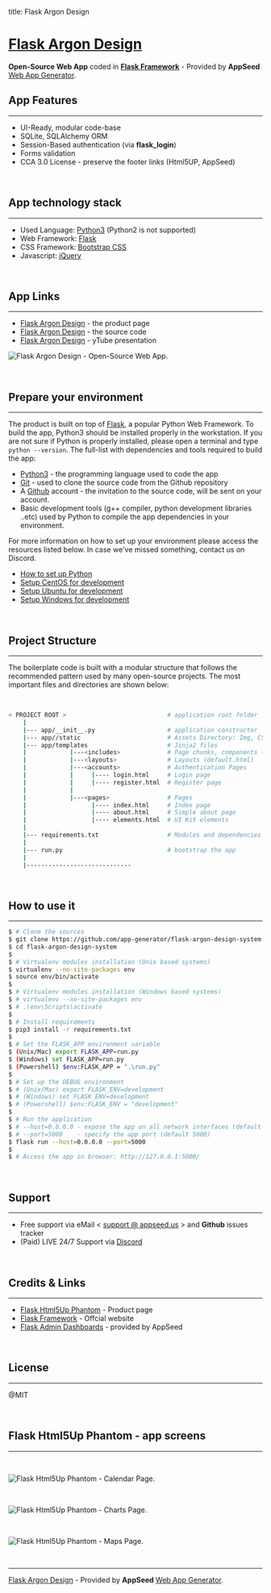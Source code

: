 title: Flask Argon Design

# [Flask Argon Design](https://appseed.us/apps/flask-apps/flask-argon-design-system)

**Open-Source Web App** coded in **[Flask Framework](https://palletsprojects.com/p/flask/)** - Provided by **AppSeed** [Web App Generator](https://appseed.us/app-generator).

## App Features
---

- UI-Ready, modular code-base
- SQLite, SQLAlchemy ORM
- Session-Based authentication (via **flask_login**)
- Forms validation
- CCA 3.0 License - preserve the footer links (Html5UP, AppSeed)

<br />

## App technology stack
---

- Used Language: [Python3](https://www.python.org/) (Python2 is not supported)
- Web Framework: [Flask](https://www.palletsprojects.com/p/flask/)
- CSS Framework: [Bootstrap CSS](https://getbootstrap.com/)
- Javascript: [jQuery](https://jquery.com/)

<br />

## App Links
---

- [Flask Argon Design](https://appseed.us/apps/flask-apps/flask-argon-design-system) - the product page
- [Flask Argon Design](https://github.com/app-generator/flask-argon-design-system) - the source code
- [Flask Argon Design](https://www.youtube.com/watch?v=PSYbGPvztJ8) - yTube presentation

![Flask Argon Design - Open-Source Web App.](https://raw.githubusercontent.com/app-generator/static/master/products/flask-argon-design-system-screen.png)

<br />

## Prepare your environment
---

The product is built on top of [Flask](https://palletsprojects.com/p/flask/), a popular Python Web Framework. To build the app, Python3 should be installed properly in the workstation. If you are not sure if Python is properly installed, please open a terminal and type `python --version`. The full-list with dependencies and tools required to build the app:

- [Python3](https://www.python.org/) - the programming language used to code the app
- [Git](https://git-scm.com/) - used to clone the source code from the Github repository
- A [Github](https://github.com/) account - the invitation to the source code, will be sent on your account.
- Basic development tools (g++ compiler, python development libraries ..etc) used by Python to compile the app dependencies in your environment. 

For more information on how to set up your environment please access the resources listed below. In case we've missed something, contact us on Discord.

- [How to set up Python](/how-to/install-python)
- [Setup CentOS for development](/how-to/setup-centos-for-development/)
- [Setup Ubuntu for development](/how-to/setup-ubuntu-for-development/)
- [Setup Windows for development](/how-to/setup-windows-for-development/)

<br />

## Project Structure
---

The boilerplate code is built with a modular structure that follows the recommended pattern used by many open-source projects. The most important files and  directories are shown below:

<br />

```bash
< PROJECT ROOT >                            # application root folder
    |
    |--- app/__init__.py                    # application constructor  
    |--- app//static                        # Assets Directory: Img, CSS, Javascript, sitemap.xml
    |--- app/templates                      # Jinja2 files
    |            |---<includes>             # Page chunks, components (footer, navigation)
    |            |---<layouts>              # Layouts (default.html)
    |            |---<accounts>             # Authentication Pages
    |            |     |---- login.html     # Login page
    |            |     |---- register.html  # Register page
    |            |
    |            |---<pages>                # Pages
    |                  |---- index.html     # Index page
    |                  |---- about.html     # Simple about page
    |                  |---- elements.html  # UI Kit elements
    |
    |--- requirements.txt                   # Modules and dependencies
    |
    |--- run.py                             # bootstrap the app
    |
    |-----------------------------
```

<br />

## How to use it
---

```bash
$ # Clone the sources
$ git clone https://github.com/app-generator/flask-argon-design-system.git
$ cd flask-argon-design-system
$
$ # Virtualenv modules installation (Unix based systems)
$ virtualenv --no-site-packages env
$ source env/bin/activate
$
$ # Virtualenv modules installation (Windows based systems)
$ # virtualenv --no-site-packages env
$ # .\env\Scripts\activate
$ 
$ # Install requirements
$ pip3 install -r requirements.txt
$
$ # Set the FLASK_APP environment variable
$ (Unix/Mac) export FLASK_APP=run.py
$ (Windows) set FLASK_APP=run.py
$ (Powershell) $env:FLASK_APP = ".\run.py"
$
$ # Set up the DEBUG environment
$ # (Unix/Mac) export FLASK_ENV=development
$ # (Windows) set FLASK_ENV=development
$ # (Powershell) $env:FLASK_ENV = "development"
$
$ # Run the application
$ # --host=0.0.0.0 - expose the app on all network interfaces (default 127.0.0.1)
$ # --port=5000    - specify the app port (default 5000)  
$ flask run --host=0.0.0.0 --port=5000
$
$ # Access the app in browser: http://127.0.0.1:5000/
```

<br />

## Support
---

- Free support via eMail < [support @ appseed.us](https://appseed.us/support) > and **Github** issues tracker
- (Paid) LIVE 24/7 Support via [Discord](https://discord.gg/fZC6hup)

<br />

## Credits & Links
---

- [Flask Html5Up Phantom](https://appseed.us/admin-dashboards/flask-argon-design-system) - Product page
- [Flask Framework](https://www.palletsprojects.com/p/flask/) - Offcial website
- [Flask Admin Dashboards](https://appseed.us/admin-dashboards/flask) - provided by AppSeed

<br />

## License
---

@MIT

<br />

## Flask Html5Up Phantom - app screens
---

<br />

![Flask Html5Up Phantom - Calendar Page.](https://raw.githubusercontent.com/app-generator/static/master/products/flask-argon-design-system-screen-1.png)

<br />

![Flask Html5Up Phantom - Charts Page.](https://raw.githubusercontent.com/app-generator/static/master/products/flask-argon-design-system-screen-2.png)

<br />

![Flask Html5Up Phantom - Maps Page.](https://raw.githubusercontent.com/app-generator/static/master/products/flask-argon-design-system-screen-3.png)

<br />

---
[Flask Argon Design](https://appseed.us/apps/flask-apps/flask-argon-design-system) - Provided by **AppSeed** [Web App Generator](https://appseed.us/app-generator).
